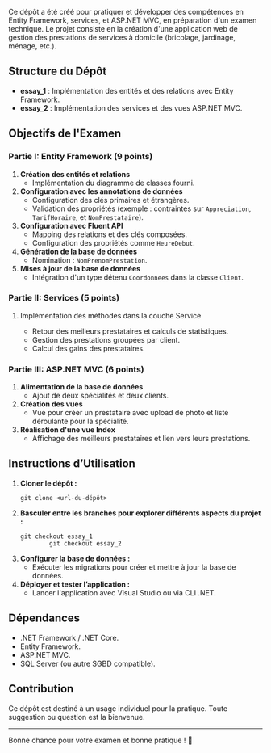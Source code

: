 <p>Ce dépôt a été créé pour pratiquer et développer des compétences en Entity Framework, services, et ASP.NET MVC, en préparation d'un examen technique. Le projet consiste en la création d'une application web de gestion des prestations de services à domicile (bricolage, jardinage, ménage, etc.).</p>

<h2>Structure du Dépôt</h2>
<ul>
    <li><strong>essay_1</strong> : Implémentation des entités et des relations avec Entity Framework.</li>
    <li><strong>essay_2</strong> : Implémentation des services et des vues ASP.NET MVC.</li>
</ul>

<h2>Objectifs de l'Examen</h2>

<h3>Partie I: Entity Framework (9 points)</h3>
<ol>
    <li><strong>Création des entités et relations</strong>
        <ul>
            <li>Implémentation du diagramme de classes fourni.</li>
        </ul>
    </li>
    <li><strong>Configuration avec les annotations de données</strong>
        <ul>
            <li>Configuration des clés primaires et étrangères.</li>
            <li>Validation des propriétés (exemple : contraintes sur <code>Appreciation</code>, <code>TarifHoraire</code>, et <code>NomPrestataire</code>).</li>
        </ul>
    </li>
    <li><strong>Configuration avec Fluent API</strong>
        <ul>
            <li>Mapping des relations et des clés composées.</li>
            <li>Configuration des propriétés comme <code>HeureDebut</code>.</li>
        </ul>
    </li>
    <li><strong>Génération de la base de données</strong>
        <ul>
            <li>Nomination : <code>NomPrenomPrestation</code>.</li>
        </ul>
    </li>
    <li><strong>Mises à jour de la base de données</strong>
        <ul>
            <li>Intégration d'un type détenu <code>Coordonnees</code> dans la classe <code>Client</code>.</li>
        </ul>
    </li>
</ol>

<h3>Partie II: Services (5 points)</h3>
<ol>
    <li>Implémentation des méthodes dans la couche Service</li>
    <ul>
        <li>Retour des meilleurs prestataires et calculs de statistiques.</li>
        <li>Gestion des prestations groupées par client.</li>
        <li>Calcul des gains des prestataires.</li>
    </ul>
</ol>

<h3>Partie III: ASP.NET MVC (6 points)</h3>
<ol>
    <li><strong>Alimentation de la base de données</strong>
        <ul>
            <li>Ajout de deux spécialités et deux clients.</li>
        </ul>
    </li>
    <li><strong>Création des vues</strong>
        <ul>
            <li>Vue pour créer un prestataire avec upload de photo et liste déroulante pour la spécialité.</li>
        </ul>
    </li>
    <li><strong>Réalisation d'une vue Index</strong>
        <ul>
            <li>Affichage des meilleurs prestataires et lien vers leurs prestations.</li>
        </ul>
    </li>
</ol>

<h2>Instructions d’Utilisation</h2>
<ol>
    <li><strong>Cloner le dépôt :</strong>
        <pre><code>git clone &lt;url-du-dépôt&gt;</code></pre>
    </li>
    <li><strong>Basculer entre les branches pour explorer différents aspects du projet :</strong>
        <pre><code>git checkout essay_1
        git checkout essay_2</code></pre>
    </li>
    <li><strong>Configurer la base de données :</strong>
        <ul>
            <li>Exécuter les migrations pour créer et mettre à jour la base de données.</li>
        </ul>
    </li>
    <li><strong>Déployer et tester l’application :</strong>
        <ul>
            <li>Lancer l'application avec Visual Studio ou via CLI .NET.</li>
        </ul>
    </li>
</ol>

<h2>Dépendances</h2>
<ul>
    <li>.NET Framework / .NET Core.</li>
    <li>Entity Framework.</li>
    <li>ASP.NET MVC.</li>
    <li>SQL Server (ou autre SGBD compatible).</li>
</ul>

<h2>Contribution</h2>
<p>Ce dépôt est destiné à un usage individuel pour la pratique. Toute suggestion ou question est la bienvenue.</p>

<hr>
<p>Bonne chance pour votre examen et bonne pratique ! 🎉</p>
